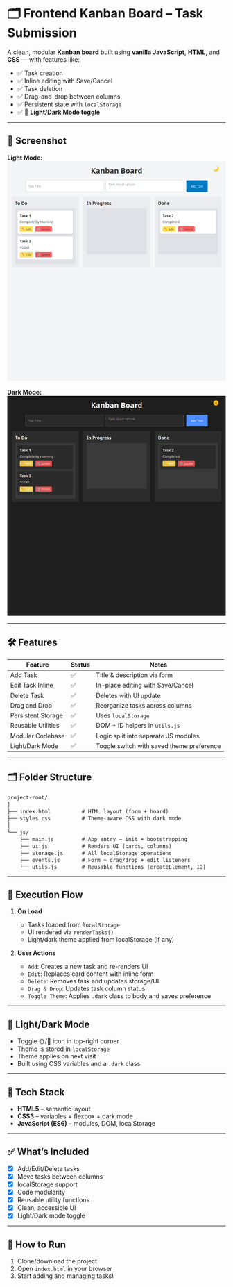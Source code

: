 # 🗂️ Frontend Kanban Board – Task Submission

A clean, modular **Kanban board** built using **vanilla JavaScript**, **HTML**, and **CSS** — with features like:

- ✅ Task creation
- ✅ Inline editing with Save/Cancel
- ✅ Task deletion
- ✅ Drag-and-drop between columns
- ✅ Persistent state with `localStorage`
- ✅ 🌙 **Light/Dark Mode toggle**

---

## 📸 Screenshot

**Light Mode:**  
![Light Mode](assets/demo-light-mode.png)

**Dark Mode:**  
![Dark Mode](assets/demo-dark-mode.png)

---

## 🛠️ Features

| Feature               | Status | Notes                                     |
|----------------------|--------|-------------------------------------------|
| Add Task             | ✅     | Title & description via form              |
| Edit Task Inline     | ✅     | In-place editing with Save/Cancel         |
| Delete Task          | ✅     | Deletes with UI update                    |
| Drag and Drop        | ✅     | Reorganize tasks across columns           |
| Persistent Storage   | ✅     | Uses `localStorage`                       |
| Reusable Utilities   | ✅     | DOM + ID helpers in `utils.js`            |
| Modular Codebase     | ✅     | Logic split into separate JS modules      |
| Light/Dark Mode      | ✅     | Toggle switch with saved theme preference |

---

## 🗂️ Folder Structure

```
project-root/
│
├── index.html          # HTML layout (form + board)
├── styles.css          # Theme-aware CSS with dark mode
│
└── js/
    ├── main.js         # App entry – init + bootstrapping
    ├── ui.js           # Renders UI (cards, columns)
    ├── storage.js      # All localStorage operations
    ├── events.js       # Form + drag/drop + edit listeners
    └── utils.js        # Reusable functions (createElement, ID)
```

---

## 🔁 Execution Flow

1. **On Load**
   - Tasks loaded from `localStorage`
   - UI rendered via `renderTasks()`
   - Light/dark theme applied from localStorage (if any)

2. **User Actions**
   - `Add`: Creates a new task and re-renders UI
   - `Edit`: Replaces card content with inline form
   - `Delete`: Removes task and updates storage/UI
   - `Drag & Drop`: Updates task column status
   - `Toggle Theme`: Applies `.dark` class to body and saves preference

---

## 🎨 Light/Dark Mode

- Toggle 🌞/🌙 icon in top-right corner
- Theme is stored in `localStorage`
- Theme applies on next visit
- Built using CSS variables and a `.dark` class

---

## 🔧 Tech Stack

- **HTML5** – semantic layout
- **CSS3** – variables + flexbox + dark mode
- **JavaScript (ES6)** – modules, DOM, localStorage

---

## ✅ What’s Included

- [x] Add/Edit/Delete tasks
- [x] Move tasks between columns
- [x] localStorage support
- [x] Code modularity
- [x] Reusable utility functions
- [x] Clean, accessible UI
- [x] Light/Dark mode toggle

---

## 🚀 How to Run

1. Clone/download the project
2. Open `index.html` in your browser
3. Start adding and managing tasks!
